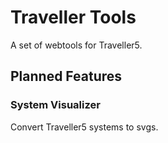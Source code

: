 # Traveller Tools

A set of webtools for Traveller5.

## Planned Features

### System Visualizer

Convert Traveller5 systems to svgs.
